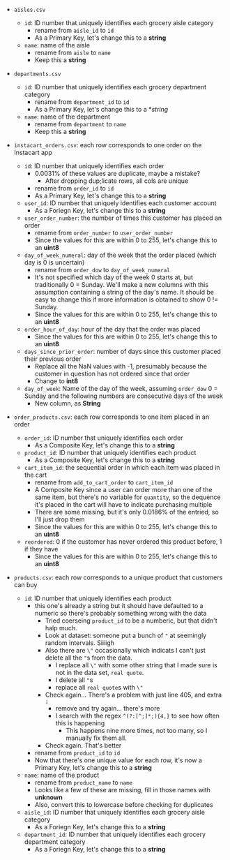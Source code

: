 - `aisles.csv`
    - `id`: ID number that uniquely identifies each grocery aisle category
        - rename from `aisle_id` to `id`
        - As a Primary Key, let's change this to a **string**
    - `name`: name of the aisle
        - rename from `aisle` to `name`
        - Keep this a **string**

- `departments.csv`
    - `id`: ID number that uniquely identifies each grocery department category
        - rename from `department_id` to `id`
        - As a Primary Key, let's change this to a **string*
    - `name`: name of the department
        - rename from `department` to `name`
        - Keep this a **string**

- `instacart_orders.csv`: each row corresponds to one order on the Instacart app
    - `id`: ID number that uniquely identifies each order
        - 0.0031% of these values are duplicate, maybe a mistake?
            - After dropping dup;licate rows, all cols are unique
        - rename from `order_id` to `id`
        - As a Primary Key, let's change this to a **string**
    - `user_id`: ID number that uniquely identifies each customer account
        - As a Foriegn Key, let's change this to a **string**
    - `user_order_number`: the number of times this customer has placed an order
        - rename from `order_number` to `user_order_number`
        - Since the values for this are within 0 to 255, let's change this to an **uint8**
    - `day_of_week_numeral`: day of the week that the order placed (which day is 0 is uncertain)
        - rename from `order_dow` to `day_of_week_numeral`
        - It's not specified which day of the week 0 starts at, but traditionally 0 = Sunday. We'll make a new columns with this assumption containing a string of the day's name. It should be easy to change this if more information is obtained to show 0 != Sunday.
        - Since the values for this are within 0 to 255, let's change this to an **uint8**
    - `order_hour_of_day`: hour of the day that the order was placed
        - Since the values for this are within 0 to 255, let's change this to an **uint8**
    - `days_since_prior_order`: number of days since this customer placed their previous order
        - Replace all the NaN values with -1, presumably because the customer in question has not ordered since that order
        - Change to **int8**
    - `day_of_week`: Name of the day of the week, assuming `order_dow` 0 = Sunday and the following numbers are consecutive days of the week
        - New column, as **String**

- `order_products.csv`: each row corresponds to one item placed in an order
    - `order_id`: ID number that uniquely identifies each order
        - As a Composite Key, let's change this to a **string**
    - `product_id`: ID number that uniquely identifies each product
        - As a Composite Key, let's change this to a **string**
    - `cart_item_id`: the sequential order in which each item was placed in the cart
        - rename from `add_to_cart_order` to `cart_item_id`
        - A Composite Key since a user can order more than one of the same item, but there's no variable for `quantity`, so the dequence it's placed in the cart will have to indicate purchasing multiple
        - There are some missing, but it's only 0.0186% of the entried, so I'll just drop them
        - Since the values for this are within 0 to 255, let's change this to an **uint8**
    - `reordered`: 0 if the customer has never ordered this product before, 1 if they have
        - Since the values for this are within 0 to 255, let's change this to an **uint8**

- `products.csv`: each row corresponds to a unique product that customers can buy
    - `id`: ID number that uniquely identifies each product
        - this one's already a string but it should have defaulted to a numeric so there's probably something wrong with the data
            - Tried coerseing `product_id` to be a numberic, but that didn't halp much. 
            - Look at dataset: someone put a bunch of `"` at seemingly random intervals. Siiiigh
            - Also there are `\"` occasionally which indicats I can't just delete all the `"`s from the data.
                - I replace all `\"` with some other string that I made sure is not in the data set, `real quote`.
                - I delete all `"`s
                - replace all `real quote`s with `\"`
            - Check again... There's a problem with just line 405, and extra `;`
                - remove and try again... there's more
                - I search with the regex `^(?:[^;]*;){4,}` to see how often this is happening
                    - This happens nine more times, not too many, so I manually fix them all.
            - Check again. That's better
        - rename from `product_id` to `id`
        - Now that there's one unique value for each row, it's now a Primary Key, let's change this to a **string**
    - `name`: name of the product
        - rename from `product_name` to `name`
        - Looks like a few of these are missing, fill in those names with **__unknown__**
        - Also, convert this to lowercase before checking for duplicates
    - `aisle_id`: ID number that uniquely identifies each grocery aisle category
        - As a Foriegn Key, let's change this to a **string**
    - `department_id`: ID number that uniquely identifies each grocery department category
        - As a Foriegn Key, let's change this to a **string**
